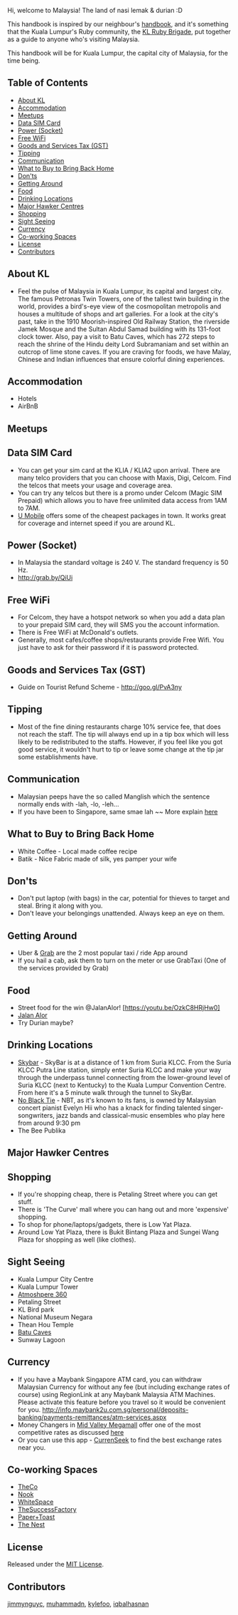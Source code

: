 Hi, welcome to Malaysia! The land of nasi lemak & durian :D

This handbook is inspired by our neighbour's [handbook](https://github.com/rubysg/singapore), and it's something that the Kuala Lumpur's Ruby community, the [KL Ruby Brigade](http://rubybrigade.my), put together as a guide to anyone who's visiting Malaysia.

This handbook will be for Kuala Lumpur, the capital city of Malaysia, for the time being.

## Table of Contents

- [About KL](#about-kl)
- [Accommodation](#accommodation)
- [Meetups](#meetups)
- [Data SIM Card](#data-sim-card)
- [Power (Socket)](#power-socket)
- [Free WiFi](#free-wifi)
- [Goods and Services Tax (GST)](#goods-and-services-tax-gst)
- [Tipping](#tipping)
- [Communication](#communication)
- [What to Buy to Bring Back Home](#what-to-buy-to-bring-back-home)
- [Don'ts](#donts)
- [Getting Around](#getting-around)
- [Food](#food)
- [Drinking Locations](#drinking-locations)
- [Major Hawker Centres](#major-hawker-centres)
- [Shopping](#shopping)
- [Sight Seeing](#sight-seeing)
- [Currency](#currency)
- [Co-working Spaces](#co-working-spaces)
- [License](#license)
- [Contributors](#contributors)

## About KL
* Feel the pulse of Malaysia in Kuala Lumpur, its capital and largest city. The famous Petronas Twin Towers, one of the tallest twin building in the world, provides a bird's-eye view of the cosmopolitan metropolis and houses a multitude of shops and art galleries. For a look at the city's past, take in the 1910 Moorish-inspired Old Railway Station, the riverside Jamek Mosque and the Sultan Abdul Samad building with its 131-foot clock tower. Also, pay a visit to Batu Caves, which has 272 steps to reach the shrine of the Hindu deity Lord Subramaniam and set within an outcrop of lime stone caves. If you are craving for foods, we have Malay, Chinese and Indian influences that ensure colorful dining experiences.

## Accommodation
* Hotels
* AirBnB

## Meetups

## Data SIM Card
* You can get your sim card at the KLIA / KLIA2 upon arrival. There are many telco providers that you can choose with Maxis, Digi, Celcom. Find the telcos that meets your usage and coverage area.
* You can try any telcos but there is a promo under Celcom (Magic SIM Prepaid) which allows you to have free unlimited data access from 1AM to 7AM.
* [U Mobile](http://www.u.com.my/prepaid) offers some of the cheapest packages in town. It works great for coverage and internet speed if you are around KL.

## Power (Socket)
* In Malaysia the standard voltage is 240 V. The standard frequency is 50 Hz.
* http://grab.by/QiUi

## Free WiFi
* For Celcom, they have a hotspot network so when you add a data plan to your prepaid SIM card, they will SMS you the account information.
* There is Free WiFi at McDonald's outlets.
* Generally, most cafes/coffee shops/restaurants provide Free Wifi. You just have to ask for their password if it is password protected.

## Goods and Services Tax (GST)
* Guide on Tourist Refund Scheme - 	http://goo.gl/PvA3ny

## Tipping
* Most of the fine dining restaurants charge 10% service fee, that does not reach the staff. The tip will always end up in a tip box which will less likely to be redistributed to the staffs. However, if you feel like you got good service, it wouldn't hurt to tip or leave some change at the tip jar some establishments have.

## Communication
* Malaysian peeps have the so called Manglish which the sentence normally ends with -lah, -lo, -leh...
* If you have been to Singapore, same smae lah ~~ More explain [here](https://www.quora.com/What-are-the-differences-between-Manglish-and-Singlish)

## What to Buy to Bring Back Home
* White Coffee - Local made coffee recipe
* Batik - Nice Fabric made of silk, yes pamper your wife

## Don'ts
* Don't put laptop (with bags) in the car, potential for thieves to target and steal. Bring it along with you.
* Don't leave your belongings unattended. Always keep an eye on them.

## Getting Around
* Uber & [Grab](http://www.grab.com/my/) are the 2 most popular taxi / ride App around
* If you hail a cab, ask them to turn on the meter or use GrabTaxi (One of the services provided by Grab)

## Food
* Street food for the win @JalanAlor! [https://youtu.be/OzkC8HRjHw0]
* [Jalan Alor](https://www.tourplus.my/en/attractions/foot-hunt-in-jalan-alor)
* Try Durian maybe?

## Drinking Locations
* [Skybar](http://www.shangri-la.com/kualalumpur/traders/dining/bars-lounges/sky-bar/) - SkyBar is at a distance of 1 km from Suria KLCC. From the Suria KLCC Putra Line station, simply enter Suria KLCC and make your way through the underpass tunnel connecting from the lower-ground level of Suria KLCC (next to Kentucky) to the Kuala Lumpur Convention Centre. From here it's a 5 minute walk through the tunnel to SkyBar.
* [No Black Tie](http://noblacktie.com.my/) - NBT, as it's known to its fans, is owned by Malaysian concert pianist Evelyn Hii who has a knack for finding talented singer-songwriters, jazz bands and classical-music ensembles who play here from around 9:30 pm
* The Bee Publika

## Major Hawker Centres

## Shopping
* If you're shopping cheap, there is Petaling Street where you can get stuff.
* There is 'The Curve' mall where you can hang out and more 'expensive' shopping.
* To shop for phone/laptops/gadgets, there is Low Yat Plaza.
* Around Low Yat Plaza, there is Bukit Bintang Plaza and Sungei Wang Plaza for shopping as well (like clothes).

## Sight Seeing
* Kuala Lumpur City Centre
* Kuala Lumpur Tower
* [Atmoshpere 360](http://www.atmosphere360.com.my/)
* Petaling Street
* KL Bird park
* National Museum Negara
* Thean Hou Temple
* [Batu Caves](https://www.tourplus.my/en/attractions/batu-caves)
* Sunway Lagoon

## Currency
* If you have a Maybank Singapore ATM card, you can withdraw Malaysian Currency for without any fee (but including exchange rates of course) using RegionLink at any Maybank Malaysia ATM Machines. Please activate this feature before you travel so it would be convenient for you. http://info.maybank2u.com.sg/personal/deposits-banking/payments-remittances/atm-services.aspx
* Money Changers in [Mid Valley Megamall](http://www.midvalley.com.my/tenant/My_Money_Master/c1131b04-b270-4bdc-81b4-be00967a3f68/SHOP) offer one of the most competitive rates as discussed [here](https://www.quora.com/Malaysia-Where-can-one-find-the-best-currency-exchange-rates-in-the-Klang-Valley)
* Or you can use this app - [CurrenSeek](http://currenseek.com/) to find the best exchange rates near you.

## Co-working Spaces
* [TheCo](http://jointhe.co/bangsar/?gclid=Cj0KEQjwjoC6BRDXuvnw4Ym2y8MBEiQACA-jWW3pkalhwOJ92Gajj3MHhIv2G8qrvNNwC_Y5xqHzFrwaAj5-8P8HAQ)
* [Nook](http://nook.my/)
* [WhiteSpace](http://whitespaceinternational.com/)
* [TheSuccessFactory](http://www.thesuccessfactory.my/)
* [Paper+Toast](https://www.facebook.com/paperandtoast)
* [The Nest](https://www.facebook.com/TheNestMGVD)

## License

Released under the [MIT License](http://www.opensource.org/licenses/MIT).


## Contributors

[jimmynguyc](https://github.com/jimmynguyc), [muhammadn](https://github.com/muhammadn), [kylefoo](https://github.com/kylefoo), [iqbalhasnan](https://github.com/iqbalhasnan)
